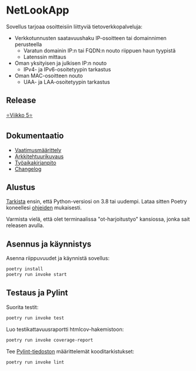# NetLookApp

Sovellus tarjoaa osoitteisiin liittyviä tietoverkkopalveluja:

- Verkkotunnusten saatavuushaku IP-osoitteen tai domainnimen perusteella
  - Varatun domainin IP:n tai FQDN:n nouto riippuen haun tyypistä
  - Latenssin mittaus
- Oman yksityisen ja julkisen IP:n nouto
  - IPv4- ja IPv6-osoitetyypin tarkastus
- Oman MAC-osoitteen nouto
  - UAA- ja LAA-osoitetyypin tarkastus

## Release

[⭐Viikko 5⭐](https://github.com/weverhall/ot-harjoitustyo/releases/tag/viikko5)

## Dokumentaatio

- [Vaatimusmäärittely](./dokumentaatio/vaatimusmaarittely.md)
- [Arkkitehtuurikuvaus](./dokumentaatio/arkkitehtuuri.md)
- [Työaikakirjanpito](./dokumentaatio/tuntikirjanpito.md)
- [Changelog](./dokumentaatio/changelog.md)

## Alustus

[Tarkista](https://wiki.python.org/moin/BeginnersGuide/Download) ensin, että Python-versiosi on 3.8 tai uudempi. Lataa sitten Poetry koneellesi [ohjeiden](https://python-poetry.org/docs/#installation) mukaisesti.

Varmista vielä, että olet terminaalissa "ot-harjoitustyo" kansiossa, jonka sait releasen avulla.

## Asennus ja käynnistys

Asenna riippuvuudet ja käynnistä sovellus:

```bash
poetry install
poetry run invoke start
```

## Testaus ja Pylint

Suorita testit:

```bash
poetry run invoke test
```

Luo testikattavuusraportti htmlcov-hakemistoon:

```bash
poetry run invoke coverage-report
```

Tee [Pylint-tiedoston](./.pylintrc) määrittelemät kooditarkistukset:

```bash
poetry run invoke lint
```
